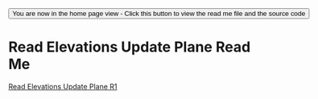 <span style=display:none; >
[You are now in a GitHub source code view - click this link to view the home page]( http://fgx.github.io/sandbox/ "View file as a web page." )
</span>
<input type=button onclick=window.location.href='https://github.com/fgx/fgx.github.io/tree/master/'; 
value='You are now in the home page view - Click this button to view the read me file and the source code' >

Read Elevations Update Plane Read Me
===

[Read Elevations Update Plane R1]( read-elevations-update-plane-r1.html )